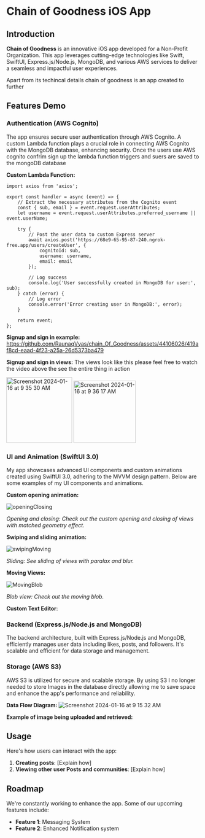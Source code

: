# Chain of Goodness iOS App

## Introduction

**Chain of Goodness** is an innovative iOS app developed for a Non-Profit Organization. This app leverages cutting-edge technologies like Swift, SwiftUI, Express.js/Node.js, MongoDB, and various AWS services to deliver a seamless and impactful user experiences.

Apart from its techincal details chain of goodness is an app created to further 



## Features Demo

### Authentication (AWS Cognito)
The app ensures secure user authentication through AWS Cognito. A custom Lambda function plays a crucial role in connecting AWS Cognito with the MongoDB database, enhancing security. Once the users use AWS cognito confrim sign up the lambda function triggers and suers are saved to the mongoDB database

**Custom Lambda Function:**
```
import axios from 'axios';

export const handler = async (event) => {
    // Extract the necessary attributes from the Cognito event
    const { sub, email } = event.request.userAttributes;
    let username = event.request.userAttributes.preferred_username || event.userName; 

    try {
        // Post the user data to custom Express server
        await axios.post('https://68e9-65-95-87-240.ngrok-free.app/users/createUser', {
            cognitoId: sub,
            username: username,
            email: email
        });

        // Log success
        console.log('User successfully created in MongoDB for user:', sub);
    } catch (error) {
        // Log error
        console.error('Error creating user in MongoDB:', error);
    }

    return event;
};

```
**Signup and sign in example:**
https://github.com/RaunaqVyas/chain_Of_Goodness/assets/44106026/419af8cd-eaad-4f23-a25a-26d5373ba479

**Signup and sign in views:**
The views look like this please feel free to watch the video above the see the entire thing in action

<img width="171" alt="Screenshot 2024-01-16 at 9 35 30 AM" src="https://github.com/RaunaqVyas/chain_Of_Goodness/assets/44106026/897a3fe0-63d3-4af9-a316-2f4c597ff834">


<img width="162" alt="Screenshot 2024-01-16 at 9 36 17 AM" src="https://github.com/RaunaqVyas/chain_Of_Goodness/assets/44106026/10786f66-a835-4dc8-aec2-8dd7f088b4b5">





### UI and Animation (SwiftUI 3.0)

My app showcases advanced UI components and custom animations created using SwiftUI 3.0, adhering to the MVVM design pattern. Below are some examples of my UI components and animations.

**Custom opening animation:**

![openingClosing](https://github.com/RaunaqVyas/chain_Of_Goodness/assets/44106026/ed015544-b1e1-4bfa-8cc0-6a25373dc41c)

_Opening and closing: Check out the custom opening and closing of views with matched geometry effect._

**Swiping and sliding animation:**

![swipingMoving](https://github.com/RaunaqVyas/chain_Of_Goodness/assets/44106026/3e5541bf-8992-4988-ba13-606cfef4710e)

_Sliding: See sliding of views with paralax and blur._

**Moving Views:**

![MovingBlob](https://github.com/RaunaqVyas/chain_Of_Goodness/assets/44106026/431b68ab-708e-4d07-86b5-efcfe34c638c)

_Blob view: Check out the moving blob._


 **Custom Text Editor**:
 
 

### Backend (Express.js/Node.js and MongoDB)
The backend architecture, built with Express.js/Node.js and MongoDB, efficiently manages user data including likes, posts, and followers. It's scalable and efficient for data storage and management.

### Storage (AWS S3)
AWS S3 is utilized for secure and scalable storage. By using S3 I no longer needed to store Images in the database directly allowing me to save space and enhance the app's performance and reliability.

<!-- Insert Data Flow Diagram URL here -->
**Data Flow Diagram:**
![Screenshot 2024-01-16 at 9 15 32 AM](https://github.com/RaunaqVyas/chain_Of_Goodness/assets/44106026/d88fb1cf-148b-4973-8b39-fd5d80007220)

**Example of image being uploaded and retrieved:**


## Usage
Here's how users can interact with the app:
1. **Creating posts**: [Explain how]
2. **Viewing other user Posts and communities**: [Explain how]

## Roadmap
We're constantly working to enhance the app. Some of our upcoming features include:
- **Feature 1**: Messaging System
- **Feature 2**: Enhanced Notification system


